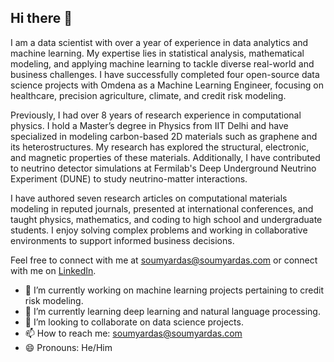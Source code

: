 ## Hi there 👋

I am a data scientist with over a year of experience in data analytics and machine learning. My expertise lies in statistical analysis, mathematical modeling, and applying machine learning to tackle diverse real-world and business challenges. I have successfully completed four open-source data science projects with Omdena as a Machine Learning Engineer, focusing on healthcare, precision agriculture, climate, and credit risk modeling.

Previously, I had over 8 years of research experience in computational physics. I hold a Master’s degree in Physics from IIT Delhi and have specialized in modeling carbon-based 2D materials such as graphene and its heterostructures. My research has explored the structural, electronic, and magnetic properties of these materials. Additionally, I have contributed to neutrino detector simulations at Fermilab's Deep Underground Neutrino Experiment (DUNE) to study neutrino-matter interactions.

I have authored seven research articles on computational materials modeling in reputed journals, presented at international conferences, and taught physics, mathematics, and coding to high school and undergraduate students. I enjoy solving complex problems and working in collaborative environments to support informed business decisions.

Feel free to connect with me at [soumyardas@soumyardas.com](mailto:soumyardas@soumyardas.com) or connect with me on [LinkedIn](https://www.linkedin.com/in/soumyardas).

- 🔭 I’m currently working on machine learning projects pertaining to credit risk modeling.
- 🌱 I’m currently learning deep learning and natural language processing.
- 👯 I’m looking to collaborate on data science projects.
- 📫 How to reach me: soumyardas@soumyardas.com
- 😄 Pronouns: He/Him

<!--
- 🔭 I’m currently working on ...
- 🌱 I’m currently learning ...
- 👯 I’m looking to collaborate on ...
- 🤔 I’m looking for help with ...
- 💬 Ask me about ...
- 📫 How to reach me: ...
- 😄 Pronouns: ...
- ⚡ Fun fact: ...

